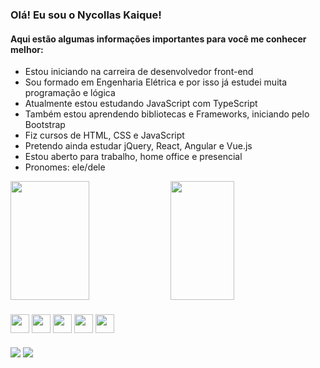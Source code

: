 ### Olá! Eu sou o Nycollas Kaique!
#### Aqui estão algumas informações importantes para você me conhecer melhor:
- Estou iniciando na carreira de desenvolvedor front-end
- Sou formado em Engenharia Elétrica e por isso já estudei muita programação e lógica
- Atualmente estou estudando JavaScript com TypeScript
- Também estou aprendendo bibliotecas e Frameworks, iniciando pelo Bootstrap
- Fiz cursos de HTML, CSS e JavaScript
- Pretendo ainda estudar jQuery, React, Angular e Vue.js
- Estou aberto para trabalho, home office e presencial
- Pronomes: ele/dele
<div>
  <img height="190px" width="50%" src="https://github-readme-stats.vercel.app/api?username=nyckaique&hide=issues&show_icons=true&theme=tokyonight"/>
  <img height="190px" width="45%" src="https://github-readme-stats.vercel.app/api/top-langs/?username=nyckaique&show_icons=true&theme=tokyonight&layout=compact"/>
</div>

####

<div>  
  <img align="center" height="30" width="30" src="https://cdn.jsdelivr.net/gh/devicons/devicon/icons/html5/html5-original.svg" />    
  <img align="center" height="30" width="30" src="https://cdn.jsdelivr.net/gh/devicons/devicon/icons/css3/css3-original.svg" /> 
  <img align="center" height="30" width="30" src="https://cdn.jsdelivr.net/gh/devicons/devicon/icons/javascript/javascript-original.svg" /> 
  <img align="center" height="30" width="30" src="https://cdn.jsdelivr.net/gh/devicons/devicon/icons/typescript/typescript-original.svg" />  
  <img align="center" height="30" width="30" src="https://cdn.jsdelivr.net/gh/devicons/devicon/icons/bootstrap/bootstrap-original.svg" />     
</div>

###

<div>
  <a href="mailto:nycollaskaique@hotmail.com" target="_blank"><img src="https://img.shields.io/badge/Gmail-D14836?style=for-the-badge&logo=gmail&logoColor=white"/></a>
  <a href="https://www.linkedin.com/in/nycollaskaique/" target="_blank"><img src="https://img.shields.io/badge/LinkedIn-0077B5?style=for-the-badge&logo=linkedin&logoColor=white"/></a>
</div>

